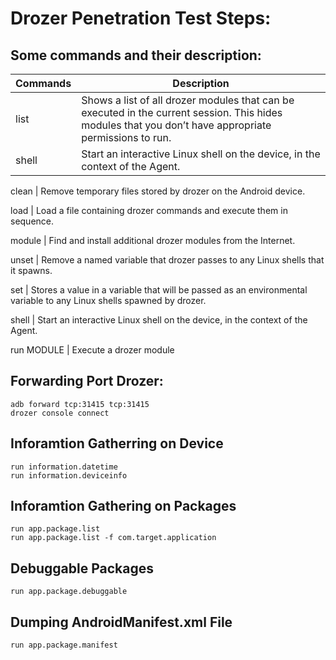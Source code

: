 # Drozer Penetration Test Steps:

## Some commands and their description:

Commands | Description 
--- | --- 
list | Shows a list of all drozer modules that can be executed in the current session. This hides modules that you don’t have appropriate permissions to run.
shell |	Start an interactive Linux shell on the device, in the context of the Agent.
 
clean | Remove temporary files stored by drozer on the Android device.
 
load | Load a file containing drozer commands and execute them in sequence.

module | Find and install additional drozer modules from the Internet.
 
unset | Remove a named variable that drozer passes to any Linux shells that it spawns.
 
set | Stores a value in a variable that will be passed as an environmental variable to any Linux shells spawned by drozer.

shell |	Start an interactive Linux shell on the device, in the context of the Agent.

run MODULE |  	Execute a drozer module


## Forwarding Port Drozer:

```
adb forward tcp:31415 tcp:31415
drozer console connect
```

## Inforamtion Gatherring on Device

```
run information.datetime
run information.deviceinfo
```

## Inforamtion Gathering on Packages

```
run app.package.list
run app.package.list -f com.target.application
```

## Debuggable Packages
```
run app.package.debuggable
```

## Dumping AndroidManifest.xml File
```
run app.package.manifest 
```

